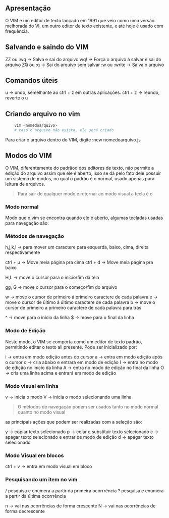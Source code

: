 ## Apresentação 

O VIM é um editor de texto lançado em 1991 que veio como uma versão melhorada
do VI, um outro editor de texto existente, e até hoje é usado com frequência.

## Salvando e saindo do VIM

 ZZ ou :wq -> Salva e sai do arquivo 
 wq! -> Força o arquivo á salvar e sai do arquivo
 ZQ ou :q -> Sai do arquivo sem salvar 
 :w ou :write -> Salva o arquivo 

## Comandos úteis 

u -> undo, semelhante ao ctrl + z em outras aplicações. 
ctrl + z -> reundo, reverte o u 

## Criando arquivo no vim 

```bash 
    vim <nomedoarquivo> 
    # caso o arquivo não exista, ele será criado 
```

Para criar o arquivo dentro do VIM, digite 
:new nomedoarquivo.js 

## Modos do VIM 

O VIM, diferentemente do padrãod dos editores de texto, não permite a edição do arquivo 
assim que ele é aberto, isso se dá pelo fato dele possuir um sistema de modos, no qual o padrão
é o normal, usado apenas para leitura de arquivos.

> Para sair de qualquer modo e retornar ao modo visual a tecla é o <esc>

### Modo normal
Modo que o vim se encontra quando ele é aberto, algumas tecladas usadas para navegação são:

### Métodos de navegação 

h,j,k,l -> para mover um caractere para esquerda, baixo, cima, direita respectivamente

ctrl + u -> Move meia página pra cima
ctrl + d -> Move meia página pra baixo

H,L -> move o cursor para o início/fim da tela

gg, G -> move o cursor para o começo/fim do arquivo

w -> move o cursor de primeiro á primeiro caractere de cada palavra
e ->  move o cursor de último á último caractere de cada palavra
b -> move o cursor de primeiro a primeiro caractere de cada palavra para trás

^ -> move para o início da linha 
$ -> move para o final da linha

### Modo de Edição 

Neste modo, o VIM se comporta como um editor de texto padrão, permitindo editar o texto ali presente.
Pode ser inicializado por: 

i -> entra em modo edição antes do cursor 
a -> entra em modo edição após o cursor
o -> cria abaixo e entrará em modo de edição 
I -> entra no modo de edição no início da linha 
A -> entra no modo de edição no final da linha 
O -> cria uma linha acima e entrará em modo de edição 

### Modo visual em linha

v -> inicia o modo
V -> inicia o modo selecionando uma linha

> O métodos de navegação podem ser usados tanto no modo normal quanto no modo visual

as principais ações que podem ser realizadas com a seleção são: 

y -> copiar texto selecionado 
p -> colar e substituir texto selecionado 
c -> apagar texto selecionado e entrar de modo de edição
d -> apagar texto selecionado 

### Modo Visual em blocos 

ctrl + v -> entra em modo visual em bloco 

### Pesquisando um item no vim 

/<pesquisa><enter> pesquisa e enumera a partir da primeira ocorrrência
?<pesquisa><enter> pesquisa e enumera a partir da última ocorrrência

n -> vai nas ocorrências de forma crescente
N -> vai nas ocorrências de forma decrescente


